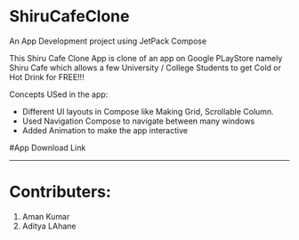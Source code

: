 # ShiruCafeClone
An App Development project using JetPack Compose

This Shiru Cafe Clone App is clone of an app on Google PLayStore namely Shiru Cafe which allows a few University / College Students to get Cold or Hot Drink for FREE!!!

Concepts USed in the app:
- Different UI layouts in Compose like Making Grid, Scrollable Column.
- Used Navigation Compose to navigate between many windows
- Added Animation to make the app interactive

#App Download Link
******

# Contributers:
1. Aman Kumar
2. Aditya LAhane
